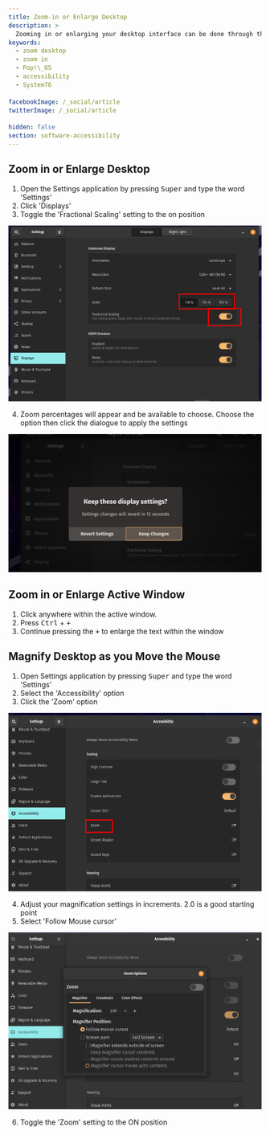 ```yaml
---
title: Zoom-in or Enlarge Desktop
description: >
  Zooming in or enlarging your desktop interface can be done through the Settings panel.
keywords:
  - zoom desktop
  - zoom in
  - Pop!\_OS
  - accessibility
  - System76

facebookImage: /_social/article
twitterImage: /_social/article

hidden: false
section: software-accessibility
---
```


## Zoom in or Enlarge Desktop

1. Open the Settings application by pressing <kbd>Super</kbd> and type the word 'Settings'
2. Click 'Displays'
3. Toggle the 'Fractional Scaling' setting to the on position

![Pop OS Display Settings with Fractional scaling highlighted](/static/images/desktop-zoom/settingsdisplayshighlighted.png)

4. Zoom percentages will appear and be available to choose. Choose the option then click the dialogue to apply the settings

![Keep Settings Option](static/images/desktop-zoom/settings150percent.png)

## Zoom in or Enlarge Active Window

1. Click anywhere within the active window.
2. Press <kbd>Ctrl</kbd> + <kbd>+</kbd>
3. Continue pressing the <kbd>+</kbd> to enlarge the text within the window

## Magnify Desktop as you Move the Mouse

1. Open Settings application by pressing <kbd>Super</kbd> and type the word 'Settings'
2. Select the 'Accessibility' option
3. Click the 'Zoom' option

![Pop OS Accessibility Settings Zoom option](static/images/desktop-zoom/accessibilityzoom.png)

4. Adjust your magnification settings in increments. 2.0 is a good starting point
5. Select 'Follow Mouse cursor'

![Pop OS Accessibility Settings Zoom options](static/images/desktop-zoom/accessibilityzoomsettings.png)

6. Toggle the 'Zoom' setting to the ON position
